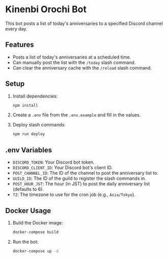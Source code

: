 # Kinenbi Orochi Bot

This bot posts a list of today's anniversaries to a specified Discord channel every day.

## Features

- Posts a list of today's anniversaries at a scheduled time.
- Can manually post the list with the `/today` slash command.
- Can clear the anniversary cache with the `/reload` slash command.

## Setup

1.  Install dependencies:

    ```bash
    npm install
    ```

2.  Create a `.env` file from the `.env.example` and fill in the values.

3.  Deploy slash commands:

    ```bash
    npm run deploy
    ```

## .env Variables

- `DISCORD_TOKEN`: Your Discord bot token.
- `DISCORD_CLIENT_ID`: Your Discord bot's client ID.
- `POST_CHANNEL_ID`: The ID of the channel to post the anniversary list to.
- `GUILD_ID`: The ID of the guild to register the slash commands in.
- `POST_HOUR_JST`: The hour (in JST) to post the daily anniversary list (defaults to 6).
- `TZ`: The timezone to use for the cron job (e.g., `Asia/Tokyo`).

## Docker Usage

1.  Build the Docker image:

    ```bash
    docker-compose build
    ```

2.  Run the bot:

    ```bash
    docker-compose up -d
    ```